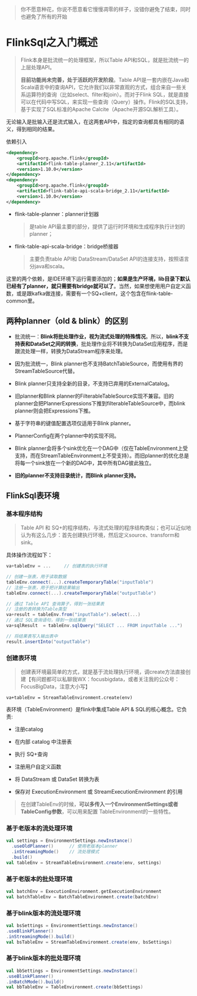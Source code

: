 > 你不愿意种花，你说不愿意看它慢慢凋零的样子，没错你避免了结束，同时也避免了所有的开始

# FlinkSql之入门概述

>Flink本身是批流统一的处理框架，所以Table API和SQL，就是批流统一的上层处理API。
>
>**目前功能尚未完善，处于活跃的开发阶段**。Table API是一套内嵌在Java和Scala语言中的查询API，它允许我们以非常直观的方式，组合来自一些关系运算符的查询（比如select、filter和join）。而对于Flink SQL，就是直接可以在代码中写SQL，来实现一些查询（Query）操作。Flink的SQL支持，基于实现了SQL标准的Apache Calcite（Apache开源SQL解析工具）。

无论输入是批输入还是流式输入，在这两套API中，指定的查询都具有相同的语义，得到相同的结果。

依赖引入

```xml
<dependency>
    <groupId>org.apache.flink</groupId>
    <artifactId>flink-table-planner_2.11</artifactId>
    <version>1.10.0</version>
</dependency>
<dependency>
    <groupId>org.apache.flink</groupId>
    <artifactId>flink-table-api-scala-bridge_2.11</artifactId>
    <version>1.10.0</version>
</dependency>
```

+ flink-table-planner：planner计划器

  > 是table API最主要的部分，提供了运行时环境和生成程序执行计划的planner；

+ flink-table-api-scala-bridge：bridge桥接器

  > 主要负责table API和 DataStream/DataSet API的连接支持，按照语言分java和scala。

这里的两个依赖，是IDE环境下运行需要添加的；**如果是生产环境，lib目录下默认已经有了planner，就只需要有bridge就可以了**。当然，如果想使用用户自定义函数，或是跟kafka做连接，需要有一个SQ+client，这个包含在flink-table-common里。

## 两种planner（old & blink）的区别

- 批流统一：**Blink将批处理作业，视为流式处理的特殊情况**。所以，**blink不支持表和DataSet之间的转换**，批处理作业将不转换为DataSet应用程序，而是跟流处理一样，转换为DataStream程序来处理。

- 因为批流统一，Blink planner也不支持BatchTableSource，而使用有界的StreamTableSource代替。
- Blink planner只支持全新的目录，不支持已弃用的ExternalCatalog。
- 旧planner和Blink planner的FilterableTableSource实现不兼容。旧的planner会把PlannerExpressions下推到filterableTableSource中，而blink planner则会把Expressions下推。
- 基于字符串的键值配置选项仅适用于Blink planner。
- PlannerConfig在两个planner中的实现不同。
- Blink planner会将多个sink优化在一个DAG中（仅在TableEnvironment上受支持，而在StreamTableEnvironment上不受支持）。而旧planner的优化总是将每一个sink放在一个新的DAG中，其中所有DAG彼此独立。
- **旧的planner不支持目录统计，而Blink planner支持。**

## FlinkSql表环境

### 基本程序结构

>Table API 和 SQ+的程序结构，与流式处理的程序结构类似；也可以近似地认为有这么几步：首先创建执行环境，然后定义source、transform和sink。

具体操作流程如下：

```scala
va+tableEnv = ...     // 创建表的执行环境

// 创建一张表，用于读取数据
tableEnv.connect(...).createTemporaryTable("inputTable")
// 注册一张表，用于把计算结果输出
tableEnv.connect(...).createTemporaryTable("outputTable")

// 通过 Table API 查询算子，得到一张结果表
// 注册的表转换为Table类型
va+result = tableEnv.from("inputTable").select(...)
// 通过 SQL查询语句，得到一张结果表
va+sqlResult  = tableEnv.sqlQuery("SELECT ... FROM inputTable ...")

// 将结果表写入输出表中
result.insertInto("outputTable")
```

### 创建表环境

> 创建表环境最简单的方式，就是基于流处理执行环境，调create方法直接创建【有问题都可以私聊我WX：focusbigdata，或者关注我的公众号：FocusBigData，注意大小写】

```saala
va+tableEnv = StreamTableEnvironment.create(env)
```

表环境（TableEnvironment）是flink中集成Table API & SQL的核心概念。它负责:

+ 注册catalog

+ 在内部 catalog 中注册表

+ 执行 SQ+查询

+ 注册用户自定义函数

+ 将 DataStream 或 DataSet 转换为表

+ 保存对 ExecutionEnvironment 或 StreamExecutionEnvironment 的引用

> 在创建TableEnv的时候，**可以多传入一个EnvironmentSettings或者TableConfig参数**，可以用来配置 TableEnvironment的一些特性。

### 基于老版本的流处理环境

```scala
val settings = EnvironmentSettings.newInstance()
  .useOldPlanner()      // 使用老版本planner
  .inStreamingMode()    // 流处理模式
  .build()
val tableEnv = StreamTableEnvironment.create(env, settings)
```

### 基于老版本的批处理环境

```scala
val batchEnv = ExecutionEnvironment.getExecutionEnvironment
val batchTableEnv = BatchTableEnvironment.create(batchEnv)
```

### 基于blink版本的流处理环境

```scala
val bsSettings = EnvironmentSettings.newInstance()
.useBlinkPlanner()
.inStreamingMode().build()
val bsTableEnv = StreamTableEnvironment.create(env, bsSettings)
```

### 基于blink版本的批处理环境

```scala
val bbSettings = EnvironmentSettings.newInstance()
.useBlinkPlanner()
.inBatchMode().build()
val bbTableEnv = TableEnvironment.create(bbSettings)
```






